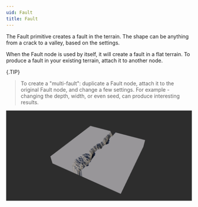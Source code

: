 ```yaml
---
uid: Fault
title: Fault
---
```


The Fault primitive creates a fault in the terrain. The shape can be anything from a crack to a valley, based on the settings.

When the Fault node is used by itself, it will create a fault in a flat terrain. To produce a fault in your existing terrain, attach it to another node.

{.TIP} 
> To create a "multi-fault": duplicate a Fault node, attach it to the original Fault node, and change a few settings. For example - changing the depth, width, or even seed, can produce interesting results.


![](/images/ref/Fault/Fault.png)